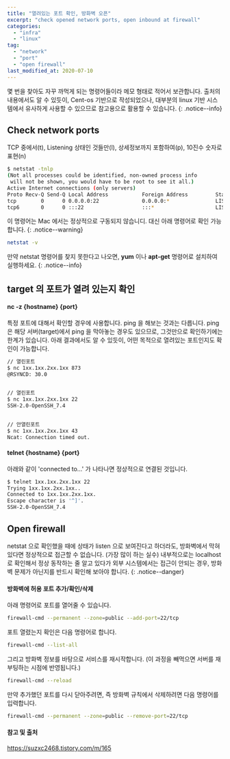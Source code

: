 ```yaml
---
title: "열려있는 포트 확인, 방화벽 오픈"
excerpt: "check opened network ports, open inbound at firewall"
categories:
  - "infra"
  - "linux"
tag:
  - "network"
  - "port"
  - "open firewall"
last_modified_at: 2020-07-10
---
```


몇 번을 찾아도 자꾸 까먹게 되는 명령어들이라 메모 형태로 적어서 보관합니다. 출처의 내용에서도 알 수 있듯이, Cent-os 기반으로 작성되었으나, 대부분의 linux 기반 시스템에서 유사하게 사용할 수 있으므로 참고용으로 활용할 수 있습니다. 
{: .notice--info}

## Check network ports

TCP 중에서(t), Listening 상태인 것들만(l), 상세정보까지 포함하여(p), 10진수 숫자로 표현(n)

```bash
$ netstat -tnlp
(Not all processes could be identified, non-owned process info
 will not be shown, you would have to be root to see it all.)
Active Internet connections (only servers)
Proto Recv-Q Send-Q Local Address           Foreign Address         State       PID/Program name
tcp        0      0 0.0.0.0:22              0.0.0.0:*               LISTEN      -
tcp6       0      0 :::22                   :::*                    LISTEN      -
```

이 명령어는 Mac 에서는 정상적으로 구동되지 않습니디. 대신 아래 명령어로 확인 가능합니다.
{: .notice--warning}

```bash
netstat -v
```

만약 netstat 명령어를 찾지 못한다고 나오면, **yum** 이나 **apt-get** 명령어로 설치하여 실행하세요.
{: .notice--info}

## target 의 포트가 열려 있는지 확인

#### nc -z {hostname} {port}

특정 포트에 대해서 확인할 경우에 사용합니다. ping 을 해보는 것과는 다릅니다. ping 은 해당 서버(target)에서 ping 을 막아놓는 경우도 있으므로, 그것만으로 확인하기에는 한계가 있습니다. 아래 결과에서도 알 수 있듯이, 어떤 목적으로 열려있는 포트인지도 확인이 가능합니다.

```bash
// 열린포트
$ nc 1xx.1xx.2xx.1xx 873
@RSYNCD: 30.0
 

// 열린포트
$ nc 1xx.1xx.2xx.1xx 22
SSH-2.0-OpenSSH_7.4
 

// 안열린포트
$ nc 1xx.1xx.2xx.1xx 43
Ncat: Connection timed out.
```

#### telnet {hostname} {port}

아래와 같이 'connected to...' 가 나타나면 정상적으로 연결된 것입니다. 

```bash
$ telnet 1xx.1xx.2xx.1xx 22
Trying 1xx.1xx.2xx.1xx..
Connected to 1xx.1xx.2xx.1xx.
Escape character is '^]'.
SSH-2.0-OpenSSH_7.4
```

## Open firewall

netstat 으로 확인했을 때에 상태가 listen 으로 보여진다고 하더라도, 방화벽에서 막혀 있다면 정상적으로 접근할 수 없습니다. (가장 많이 하는 실수) 내부적으로는 localhost 로 확인해서 정상 동작하는 줄 알고 있다가 외부 시스템에서는 접근이 안되는 경우, 방화벽 문제가 아닌지를 반드시 확인해 보아야 합니다.
{: .notice--danger}

#### 방화벽에 허용 포트 추가/확인/삭제

아래 명령어로 포트를 열어줄 수 있습니다. 

```bash
firewall-cmd --permanent --zone=public --add-port=22/tcp
```

포트 열렸는지 확인은 다음 명령어로 합니다.

```bash
firewall-cmd --list-all
```

그리고 방화벽 정보를 바탕으로 서비스를 재시작합니다. (이 과정을 빼먹으면 서버를 재부팅하는 시점에 반영됩니다.)

```bash
firewall-cmd --reload
```

만약 추가했던 포트를 다시 닫아주려면, 즉 방화벽 규칙에서 삭제하려면 다음 명령어를 입력합니다. 

```bash
firewall-cmd --permanent --zone=public --remove-port=22/tcp
```

#### 참고 및 출처

https://suzxc2468.tistory.com/m/165